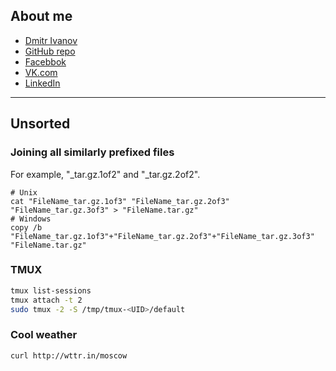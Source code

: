 ## About me
* [Dmitr Ivanov](https://keepbot.github.io)
* [GitHub repo](https://github.com/keepbot)
* [Facebbok](https://www.facebook.com/dmitry.ivanov.9849)
* [VK.com](https://vk.com/d.k.ivanov)
* [LinkedIn](https://www.linkedin.com/in/dmitry-ivanov-5b9275b3)


---

## Unsorted

### Joining all similarly prefixed files
For example, "_tar.gz.1of2" and "_tar.gz.2of2".
```
# Unix
cat "FileName_tar.gz.1of3" "FileName_tar.gz.2of3" "FileName_tar.gz.3of3" > "FileName.tar.gz"
# Windows
copy /b "FileName_tar.gz.1of3"+"FileName_tar.gz.2of3"+"FileName_tar.gz.3of3" "FileName.tar.gz"
```

### TMUX
```bash
tmux list-sessions
tmux attach -t 2
sudo tmux -2 -S /tmp/tmux-<UID>/default
```

### Cool weather
```bash
curl http://wttr.in/moscow
```
